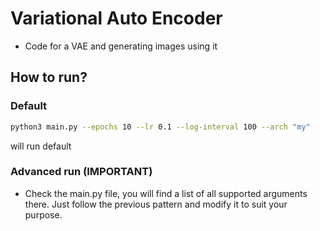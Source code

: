 # Variational Auto Encoder 

- Code for a VAE and generating images using it

## How to run?

### Default
```bash
python3 main.py --epochs 10 --lr 0.1 --log-interval 100 --arch "my"
```
will run default 


### Advanced run (IMPORTANT)

- Check the main.py file, you will find a list of all supported arguments there. Just follow the previous pattern and modify it to suit your purpose.
